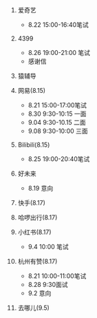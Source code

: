 1. 爱奇艺
    - 8.22 15:00-16:40笔试

2. 4399
    - 8.26 19:00-21:00 笔试
    - 感谢信

3. 猿辅导

4. 网易(8.15)
    - 8.21 15:00-17:00笔试
    - 8.30 9:30-10:15 一面
    - 9.04 9:30-10.15 二面
    - 9.08 9:30-10:00 三面

5. Bilibili(8.15)
    - 8.25 19:00-20:40笔试

6. 好未来
    - 8.19 意向

7. 快手(8.17)

8. 哈啰出行(8.17)

9. 小红书(8.17)
    - 9.4 10:00 笔试

10. 杭州有赞(8.17)
    - 8.21 10:00-11:00笔试
    - 8.28 9:30面试
    - 9.2 意向

11. 去哪儿(9.5)